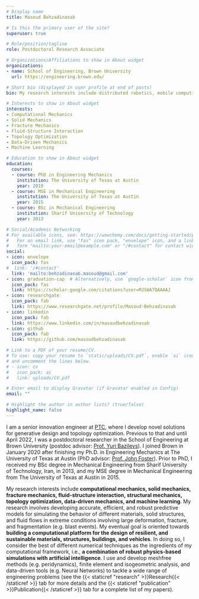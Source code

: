 ```yaml
---
# Display name
title: Masoud Behzadinasab

# Is this the primary user of the site?
superuser: true

# Role/position/tagline
role: Postdoctoral Research Associate

# Organizations/Affiliations to show in About widget
organizations:
- name: School of Engineering, Brown University
  url: https://engineering.brown.edu/

# Short bio (displayed in user profile at end of posts)
bio: My research interests include distributed robotics, mobile computing and programmable matter.

# Interests to show in About widget
interests:
- Computational Mechanics
- Solid Mechanics
- Fracture Mechanics
- Fluid-Structure Interaction
- Topology Optimization
- Data-Driven Mechanics
- Machine Learning

# Education to show in About widget
education:
  courses:
  - course: PhD in Engineering Mechanics
    institution: The University of Texas at Austin
    year: 2019
  - course: MSE in Mechanical Engineering
    institution: The University of Texas at Austin
    year: 2015
  - course: BSc in Mechanical Engineering
    institution: Sharif University of Technology
    year: 2013

# Social/Academic Networking
# For available icons, see: https://wowchemy.com/docs/getting-started/page-builder/#icons
#   For an email link, use "fas" icon pack, "envelope" icon, and a link in the
#   form "mailto:your-email@example.com" or "/#contact" for contact widget.
social:
- icon: envelope
  icon_pack: fas
#  link: '/#contact'
  link: 'mailto:behzadinasab.masoud@gmail.com'
- icon: graduation-cap  # Alternatively, use `google-scholar` icon from `ai` icon pack
  icon_pack: fas
  link: https://scholar.google.com/citations?user=MJSWA7QAAAAJ
- icon: researchgate
  icon_pack: fab
  link: https://www.researchgate.net/profile/Masoud-Behzadinasab
- icon: linkedin
  icon_pack: fab
  link: https://www.linkedin.com/in/masoudbehzadinasab
- icon: github
  icon_pack: fab
  link: https://github.com/masoudbehzadinasab

# Link to a PDF of your resume/CV.
# To use: copy your resume to `static/uploads/CV.pdf`, enable `ai` icons in `params.toml`, 
# and uncomment the lines below.
# - icon: cv
#   icon_pack: ai
#   link: uploads/CV.pdf

# Enter email to display Gravatar (if Gravatar enabled in Config)
email: ""

# Highlight the author in author lists? (true/false)
highlight_name: false
---
```


I am a senior innovation engineer at <a href="https://www.ptc.com">PTC</a>, where I develop novel solutions for generative design and topology optimization. Previous to that and until April 2022, I was a postdoctoral researcher in the School of Engineering at Brown University (postdoc advisor: <a href="https://vivo.brown.edu/display/ybazilev">Prof. Yuri Bazilevs</a>). I joined Brown in January 2020 after finishing my Ph.D. in Engineering Mechanics at The University of Texas at Austin (PhD advisor: <a href="https://www.pge.utexas.edu/facultystaff/faculty-directory/foster">Prof. John Foster</a>). Prior to PhD, I received my BSc degree in Mechanical Engineering from Sharif University of Technology, Iran, in 2013, and my MSE degree in Mechanical Engineering from The University of Texas at Austin in 2015.

My research interests include **computational mechanics, solid mechanics, fracture mechanics, fluid-structure interaction, structural mechanics, topology optimization, data-driven mechanics, and machine learning**. My research involves developing accurate, efficient, and robust predictive models for simulating the behavior of different materials, solid structures, and fluid flows in extreme conditions involving large deformation, fracture, and fragmentation (e.g. blast events). My eventual goal is oriented towards **building a computational platform for the design of resilient, and sustainable materials, structures, buildings, and vehicles**. In doing so, I consider the best of different numerical techniques as the ingredients of my computational framework, i.e., **a combination of robust physics-based simulations with artificial intelligence**. I use and develop meshfree methods (e.g. peridynamics), finite element and isogeometric analysis, and data-driven tools (e.g. Neural Networks) to tackle a wide range of engineering problems (see the {{< staticref "research" >}}Research{{< /staticref >}} tab for more details and the {{< staticref "publication" >}}Publication{{< /staticref >}} tab for a complete list of my papers).

<!--{{< icon name="download" pack="fas" >}} Download my {{< staticref "uploads/CV.pdf" "newtab" >}}CV{{< /staticref >}}.-->
